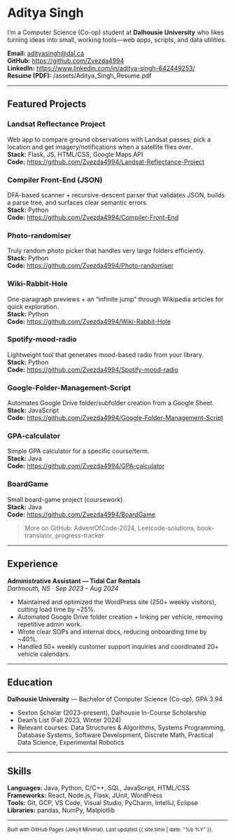 # Aditya Singh

I’m a Computer Science (Co-op) student at **Dalhousie University** who likes turning ideas into small, working tools—web apps, scripts, and data utilities.

**Email:** adityasingh@dal.ca  
**GitHub:** https://github.com/Zvezda4994  
**LinkedIn:** https://www.linkedin.com/in/aditya-singh-642449253/  
**Resume (PDF):** /assets/Aditya_Singh_Resume.pdf

---

## Featured Projects

### Landsat Reflectance Project
Web app to compare ground observations with Landsat passes; pick a location and get imagery/notifications when a satellite flies over.  
**Stack:** Flask, JS, HTML/CSS, Google Maps API  
**Code:** https://github.com/Zvezda4994/Landsat-Reflectance-Project

### Compiler Front-End (JSON)
DFA-based scanner + recursive-descent parser that validates JSON, builds a parse tree, and surfaces clear semantic errors.  
**Stack:** Python  
**Code:** https://github.com/Zvezda4994/Compiler-Front-End

### Photo-randomiser
Truly random photo picker that handles very large folders efficiently.  
**Stack:** Python  
**Code:** https://github.com/Zvezda4994/Photo-randomiser

### Wiki-Rabbit-Hole
One-paragraph previews + an “infinite jump” through Wikipedia articles for quick exploration.  
**Stack:** Python  
**Code:** https://github.com/Zvezda4994/Wiki-Rabbit-Hole

### Spotify-mood-radio
Lightweight tool that generates mood-based radio from your library.  
**Stack:** Python  
**Code:** https://github.com/Zvezda4994/Spotify-mood-radio

### Google-Folder-Management-Script
Automates Google Drive folder/subfolder creation from a Google Sheet.  
**Stack:** JavaScript  
**Code:** https://github.com/Zvezda4994/Google-Folder-Management-Script

### GPA-calculator
Simple GPA calculator for a specific course/term.  
**Stack:** Java  
**Code:** https://github.com/Zvezda4994/GPA-calculator

### BoardGame
Small board-game project (coursework).  
**Stack:** Java  
**Code:** https://github.com/Zvezda4994/BoardGame

> More on GitHub: AdventOfCode-2024, Leetcode-solutions, book-translator, progress-tracker

---

## Experience

**Administrative Assistant — Tidal Car Rentals**  
_Dartmouth, NS · Sep 2023 – Aug 2024_  
- Maintained and optimized the WordPress site (250+ weekly visitors), cutting load time by ~25%.  
- Automated Google Drive folder creation + linking per vehicle, removing repetitive admin work.  
- Wrote clear SOPs and internal docs, reducing onboarding time by ~40%.  
- Handled 50+ weekly customer support inquiries and coordinated 20+ vehicle calendars.

---

## Education

**Dalhousie University** — Bachelor of Computer Science (Co-op), GPA 3.94  
- Sexton Scholar (2023–present), Dalhousie In-Course Scholarship  
- Dean’s List (Fall 2023, Winter 2024)  
- Relevant courses: Data Structures & Algorithms, Systems Programming, Database Systems,
  Software Development, Discrete Math, Practical Data Science, Experimental Robotics

---

## Skills

**Languages:** Java, Python, C/C++, SQL, JavaScript, HTML/CSS  
**Frameworks:** React, Node.js, Flask, JUnit, WordPress  
**Tools:** Git, GCP, VS Code, Visual Studio, PyCharm, IntelliJ, Eclipse  
**Libraries:** pandas, NumPy, Matplotlib

---

<sub>Built with GitHub Pages (Jekyll Minimal). Last updated {{ site.time | date: "%b %Y" }}.</sub>
